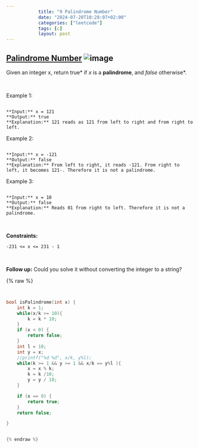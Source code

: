 ```yaml
---
            title: "9 Palindrome Number"
            date: "2024-07-20T10:28:07+02:00"
            categories: ["leetcode"]
            tags: [c]
            layout: post
---
```

            
## [Palindrome Number](https://leetcode.com/problems/palindrome-number) ![image](https://img.shields.io/badge/Difficulty-Easy-brightgreen)

Given an integer x, return true* if *x* is a ****palindrome****, and *false* otherwise*.

 

Example 1:

```

**Input:** x = 121
**Output:** true
**Explanation:** 121 reads as 121 from left to right and from right to left.

```

Example 2:

```

**Input:** x = -121
**Output:** false
**Explanation:** From left to right, it reads -121. From right to left, it becomes 121-. Therefore it is not a palindrome.

```

Example 3:

```

**Input:** x = 10
**Output:** false
**Explanation:** Reads 01 from right to left. Therefore it is not a palindrome.

```

 

**Constraints:**

	-231 <= x <= 231 - 1

 

**Follow up:** Could you solve it without converting the integer to a string?

{% raw %}


```c


bool isPalindrome(int x) {
    int k = 1;
    while(x/k >= 10){
        k = k * 10;
    }
    if (x < 0) {
        return false;
    }
    int l = 10;
    int y = x;
    //printf("%d %d", x/k, y%l);
    while(k >= 1 && y >= 1 && x/k == y%l ){
        x = x % k;
        k = k /10;
        y = y / 10;
    }

    if (x == 0) {
        return true;
    }
    return false;

}


{% endraw %}
```
